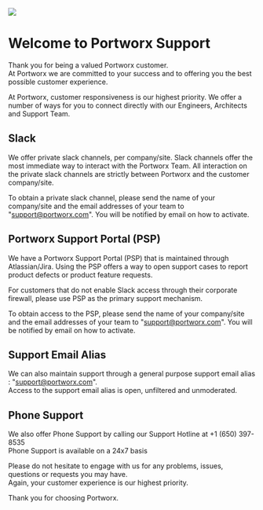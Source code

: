
![](.//images/portworx-logo-horizontal.png)

# Welcome to Portworx Support

Thank you for being a valued Portworx customer.   
At Portworx we are committed to your success and to offering you the best possible customer experience.

At Portworx, customer responsiveness is our highest priority.
We offer a number of ways for you to connect directly with our Engineers, Architects and Support Team.

## Slack
We offer private slack channels, per company/site.   Slack channels offer the most immediate way to
interact with the Portworx Team.    All interaction on the private slack channels are strictly between
Portworx and the customer company/site.

To obtain a private slack channel, please send the name of your company/site and the
email addresses of your team to "support@portworx.com".   You will be notified by email on how to activate.

## Portworx Support Portal (PSP)
We have a Portworx Support Portal (PSP) that is maintained through Atlassian/Jira.
Using the PSP offers a way to open support cases to report product defects
or product feature requests.

For customers that do not enable Slack access through their corporate firewall, please use PSP
as the primary support mechanism.

To obtain access to the PSP, please send the name of your company/site and the
email addresses of your team to "support@portworx.com".   You will be notified by email on how to activate.

## Support Email Alias
We can also maintain support through a general purpose support email alias : "support@portworx.com".
<br>Access to the support email alias is open, unfiltered and unmoderated.

## Phone Support
We also offer Phone Support by calling our Support Hotline at +1 (650) 397-8535
<br>Phone Support is available on a 24x7 basis

Please do not hesitate to engage with us for any problems, issues, questions or requests you may have.
<br>Again, your customer experience is our highest priority.   

Thank you for choosing Portworx.

